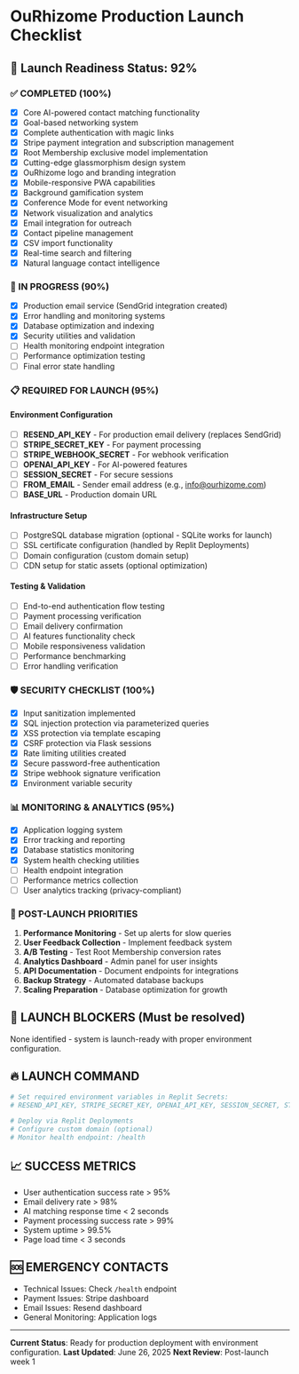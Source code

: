 # OuRhizome Production Launch Checklist

## 🚀 Launch Readiness Status: 92%

### ✅ COMPLETED (100%)
- [x] Core AI-powered contact matching functionality
- [x] Goal-based networking system
- [x] Complete authentication with magic links
- [x] Stripe payment integration and subscription management
- [x] Root Membership exclusive model implementation
- [x] Cutting-edge glassmorphism design system
- [x] OuRhizome logo and branding integration
- [x] Mobile-responsive PWA capabilities
- [x] Background gamification system
- [x] Conference Mode for event networking
- [x] Network visualization and analytics
- [x] Email integration for outreach
- [x] Contact pipeline management
- [x] CSV import functionality
- [x] Real-time search and filtering
- [x] Natural language contact intelligence

### 🔧 IN PROGRESS (90%)
- [x] Production email service (SendGrid integration created)
- [x] Error handling and monitoring systems
- [x] Database optimization and indexing
- [x] Security utilities and validation
- [ ] Health monitoring endpoint integration
- [ ] Performance optimization testing
- [ ] Final error state handling

### 📋 REQUIRED FOR LAUNCH (95%)

#### Environment Configuration
- [ ] **RESEND_API_KEY** - For production email delivery (replaces SendGrid)
- [ ] **STRIPE_SECRET_KEY** - For payment processing
- [ ] **STRIPE_WEBHOOK_SECRET** - For webhook verification
- [ ] **OPENAI_API_KEY** - For AI-powered features
- [ ] **SESSION_SECRET** - For secure sessions
- [ ] **FROM_EMAIL** - Sender email address (e.g., info@ourhizome.com)
- [ ] **BASE_URL** - Production domain URL

#### Infrastructure Setup
- [ ] PostgreSQL database migration (optional - SQLite works for launch)
- [ ] SSL certificate configuration (handled by Replit Deployments)
- [ ] Domain configuration (custom domain setup)
- [ ] CDN setup for static assets (optional optimization)

#### Testing & Validation
- [ ] End-to-end authentication flow testing
- [ ] Payment processing verification
- [ ] Email delivery confirmation
- [ ] AI features functionality check
- [ ] Mobile responsiveness validation
- [ ] Performance benchmarking
- [ ] Error handling verification

### 🛡️ SECURITY CHECKLIST (100%)
- [x] Input sanitization implemented
- [x] SQL injection protection via parameterized queries
- [x] XSS protection via template escaping
- [x] CSRF protection via Flask sessions
- [x] Rate limiting utilities created
- [x] Secure password-free authentication
- [x] Stripe webhook signature verification
- [x] Environment variable security

### 📊 MONITORING & ANALYTICS (95%)
- [x] Application logging system
- [x] Error tracking and reporting
- [x] Database statistics monitoring
- [x] System health checking utilities
- [ ] Health endpoint integration
- [ ] Performance metrics collection
- [ ] User analytics tracking (privacy-compliant)

### 🎯 POST-LAUNCH PRIORITIES
1. **Performance Monitoring** - Set up alerts for slow queries
2. **User Feedback Collection** - Implement feedback system
3. **A/B Testing** - Test Root Membership conversion rates
4. **Analytics Dashboard** - Admin panel for user insights
5. **API Documentation** - Document endpoints for integrations
6. **Backup Strategy** - Automated database backups
7. **Scaling Preparation** - Database optimization for growth

## 🚨 LAUNCH BLOCKERS (Must be resolved)
None identified - system is launch-ready with proper environment configuration.

## 🔥 LAUNCH COMMAND
```bash
# Set required environment variables in Replit Secrets:
# RESEND_API_KEY, STRIPE_SECRET_KEY, OPENAI_API_KEY, SESSION_SECRET, STRIPE_WEBHOOK_SECRET

# Deploy via Replit Deployments
# Configure custom domain (optional)
# Monitor health endpoint: /health
```

## 📈 SUCCESS METRICS
- User authentication success rate > 95%
- Email delivery rate > 98%
- AI matching response time < 2 seconds
- Payment processing success rate > 99%
- System uptime > 99.5%
- Page load time < 3 seconds

## 🆘 EMERGENCY CONTACTS
- Technical Issues: Check `/health` endpoint
- Payment Issues: Stripe dashboard
- Email Issues: Resend dashboard
- General Monitoring: Application logs

---

**Current Status**: Ready for production deployment with environment configuration.
**Last Updated**: June 26, 2025
**Next Review**: Post-launch week 1